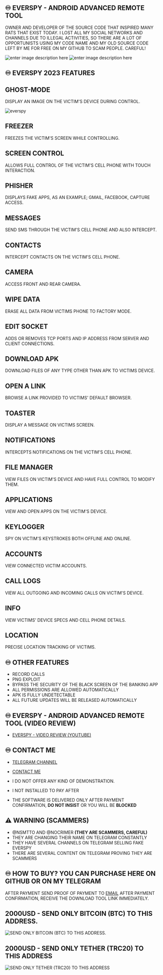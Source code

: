 ## ♾️ EVERSPY - ANDROID ADVANCED REMOTE TOOL 

OWNER AND DEVELOPER OF THE SOURCE CODE THAT INSPIRED MANY RATS THAT EXIST TODAY. I LOST ALL MY SOCIAL NETWORKS AND CHANNELS DUE TO ILLEGAL ACTIVITIES, SO THERE ARE A LOT OF OPPORTUNISTS USING MY CODE NAME AND MY OLD SOURCE CODE LEFT BY ME FOR FREE ON MY GITHUB TO SCAM PEOPLE. CAREFUL!
    
![enter image description here](https://github.com/everspyoriginal/everspy/blob/main/IMG_5599.PNG?raw=true)
![enter image description here](https://github.com/everspyoriginal/everspy/blob/main/IMG_5600.PNG?raw=true)


## ♾️ EVERSPY 2023 FEATURES 

## GHOST-MODE

DISPLAY AN IMAGE ON THE VICTIM'S DEVICE DURING CONTROL.

![everspy](https://github.com/everspyoriginal/everspy/blob/main/everspy.gif?raw=true)

## FREEZER

FREEZES THE VICTIM'S SCREEN WHILE CONTROLLING.

## SCREEN CONTROL

ALLOWS FULL CONTROL OF THE VICTIM'S CELL PHONE WITH TOUCH INTERACTION.

## PHISHER

DISPLAYS FAKE APPS, AS AN EXAMPLE; GMAIL, FACEBOOK, CAPTURE ACCESS.

## MESSAGES

SEND SMS THROUGH THE VICTIM'S CELL PHONE AND ALSO INTERCEPT.

## CONTACTS

INTERCEPT CONTACTS ON THE VICTIM'S CELL PHONE.

## CAMERA

ACCESS FRONT AND REAR CAMERA.

## WIPE DATA

ERASE ALL DATA FROM VICTIMS PHONE TO FACTORY MODE.

## EDIT SOCKET

ADDS OR REMOVES TCP PORTS AND IP ADDRESS FROM SERVER AND CLIENT CONNECTIONS.

## DOWNLOAD APK

DOWNLOAD FILES OF ANY TYPE OTHER THAN APK TO VICTIMS DEVICE.

## OPEN A LINK

BROWSE A LINK PROVIDED TO VICTIMS' DEFAULT BROWSER.

## TOASTER

DISPLAY A MESSAGE ON VICTIMS SCREEN.

## NOTIFICATIONS

INTERCEPTS NOTIFICATIONS ON THE VICTIM'S CELL PHONE.

## FILE MANAGER

VIEW FILES ON VICTIM'S DEVICE AND HAVE FULL CONTROL TO MODIFY THEM.

## APPLICATIONS

VIEW AND OPEN APPS ON THE VICTIM'S DEVICE.

## KEYLOGGER

SPY ON VICTIM'S KEYSTROKES BOTH OFFLINE AND ONLINE.

## ACCOUNTS

VIEW CONNECTED VICTIM ACCOUNTS.

## CALL LOGS

VIEW ALL OUTGOING AND INCOMING CALLS ON VICTIM'S DEVICE.

## INFO

VIEW VICTIMS' DEVICE SPECS AND CELL PHONE DETAILS.

## LOCATION

PRECISE LOCATION TRACKING OF VICTIMS.


## ♾️ OTHER FEATURES

- RECORD CALLS
- PNG EXPLOIT
- BYPASS THE SECURITY OF THE BLACK SCREEN OF THE BANKING APP
- ALL PERMISSIONS ARE ALLOWED AUTOMATICALLY
- APK IS FULLY UNDETECTABLE
- ALL FUTURE UPDATES WILL BE RELEASED AUTOMATICALLY




## ♾️ EVERSPY - ANDROID ADVANCED REMOTE TOOL (VIDEO REVIEW)

- [EVERSPY - VIDEO REVIEW (YOUTUBE) ](https://youtu.be/Iy3tazh_cKY)

  


## ♾️ CONTACT ME
  

- [TELEGRAM CHANNEL](https://t.me/everspyoriginal)

- [CONTACT ME](https://t.me/nsmttodev)

- I DO NOT OFFER ANY KIND OF DEMONSTRATION.
- I NOT INSTALLED TO PAY AFTER
- THE SOFTWARE IS DELIVERED ONLY AFTER PAYMENT CONFIRMATION,
   **DO NOT INSIST** OR YOU WILL BE **BLOCKED**


## ⚠ WARNING (SCAMMERS)
- @NSMTTO AND @NOCRIMER **(THEY ARE SCAMMERS, CAREFUL)**
- THEY ARE CHANGING THEIR NAME ON TELEGRAM CONSTANTLY
- THEY HAVE SEVERAL CHANNELS ON TELEGRAM SELLING FAKE EVERSPY 
- THERE ARE SEVERAL CONTENT ON TELEGRAM PROVING THEY ARE SCAMMERS

## 

## ♾️ HOW TO BUY? YOU CAN PURCHASE HERE ON GITHUB OR ON MY TELEGRAM

AFTER PAYMENT SEND PROOF OF PAYMENT TO [EMAIL](mailto:nsmttodev@proton.me) AFTER PAYMENT CONFIRMATION, RECEIVE THE DOWNLOAD TOOL LINK IMMEDIATELY.

## 2000USD - SEND ONLY BITCOIN (BTC) TO THIS ADDRESS.
![SEND ONLY BITCOIN (BTC) TO THIS ADDRESS.](https://github.com/everspyoriginal/everspy/blob/main/IMG_5604.JPG?raw=true)

## 2000USD - SEND ONLY TETHER (TRC20) TO THIS ADDRESS


![SEND ONLY TETHER (TRC20) TO THIS ADDRESS](https://github.com/everspyoriginal/everspy/blob/main/IMG_5605.JPG?raw=true)
